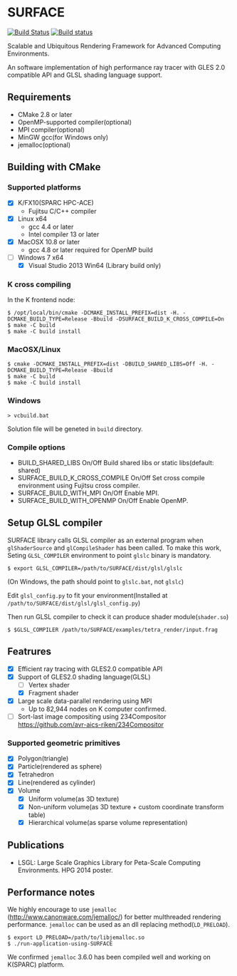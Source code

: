 # SURFACE

[![Build Status](https://travis-ci.org/avr-aics-riken/SURFACE.svg?branch=master)](https://travis-ci.org/avr-aics-riken/SURFACE)
[![Build status](https://ci.appveyor.com/api/projects/status/nul06j994uk5pe9u?svg=true)](https://ci.appveyor.com/project/syoyo/surface)

Scalable and Ubiquitous Rendering Framework for Advanced Computing Environments.

An software implementation of high performance ray tracer with GLES 2.0 compatible API and GLSL shading language support.

## Requirements

* CMake 2.8 or later
* OpenMP-supported compiler(optional)
* MPI compiler(optional)
* MinGW gcc(for Windows only)
* jemalloc(optional)

## Building with CMake

### Supported platforms

* [x] K/FX10(SPARC HPC-ACE)
  * Fujitsu C/C++ compiler
* [x] Linux x64
  * gcc 4.4 or later
  * Intel compiler 13 or later
* [x] MacOSX 10.8 or later
  * gcc 4.8 or later required for OpenMP build
* [ ] Windows 7 x64
  * [x] Visual Studio 2013 Win64 (Library build only)

### K cross compiling 

In the K frontend node:

    $ /opt/local/bin/cmake -DCMAKE_INSTALL_PREFIX=dist -H. -DCMAKE_BUILD_TYPE=Release -Bbuild -DSURFACE_BUILD_K_CROSS_COMPILE=On
    $ make -C build
    $ make -C build install

### MacOSX/Linux 

    $ cmake -DCMAKE_INSTALL_PREFIX=dist -DBUILD_SHARED_LIBS=Off -H. -DCMAKE_BUILD_TYPE=Release -Bbuild
    $ make -C build
    $ make -C build install

### Windows 

    > vcbuild.bat

Solution file will be geneted in `build` directory.

### Compile options

* BUILD_SHARED_LIBS On/Off Build shared libs or static libs(default: shared)
* SURFACE_BUILD_K_CROSS_COMPILE On/Off Set cross compile environment using Fujitsu cross compiler.
* SURFACE_BUILD_WITH_MPI On/Off Enable MPI.
* SURFACE_BUILD_WITH_OPENMP On/Off Enable OpenMP.

## Setup GLSL compiler

SURFACE library calls GLSL compiler as an external program when `glShaderSource` and `glCompileShader` has been called. To make this work, Seting `GLSL_COMPILER` environment to point `glslc` binary is mandatory.

    $ export GLSL_COMPILER=/path/to/SURFACE/dist/glsl/glslc

(On Windows, the path should point to `glslc.bat`, not `glslc`)

Edit `glsl_config.py` to fit your environment(Installed at `/path/to/SURFACE/dist/glsl/glsl_config.py`)

Then run GLSL compiler to check it can produce shader module(`shader.so`)

    $ $GLSL_COMPILER /path/to/SURFACE/examples/tetra_render/input.frag 

## Featrures

* [x] Efficient ray tracing with GLES2.0 compatible API 
* [x] Support of GLES2.0 shading language(GLSL)
  * [ ] Vertex shader
  * [x] Fragment shader
* [x] Large scale data-parallel rendering using MPI
  * Up to 82,944 nodes on K computer confirmed.
* [ ] Sort-last image compositing using 234Compositor https://github.com/avr-aics-riken/234Compositor

### Supported geometric primitives

* [x] Polygon(triangle)
* [x] Particle(rendered as sphere)
* [x] Tetrahedron
* [x] Line(rendered as cylinder)
* [x] Volume
  * [x] Uniform volume(as 3D texture)
  * [x] Non-uniform volume(as 3D texture + custom coordinate transform table)
  * [x] Hierarchical volume(as sparse volume representation)

## Publications

* LSGL: Large Scale Graphics Library for Peta-Scale Computing Environments. HPG 2014 poster.

## Performance notes

We highly encourage to use `jemalloc` (http://www.canonware.com/jemalloc/) for better multhreaded rendering performance.
`jemalloc` can be used as an dll replacing method(`LD_PRELOAD`).

    $ export LD_PRELOAD=/path/to/libjemalloc.so
    $ ./run-application-using-SURFACE

We confirmed `jemalloc` 3.6.0 has been compiled well and working on K(SPARC) platform.
